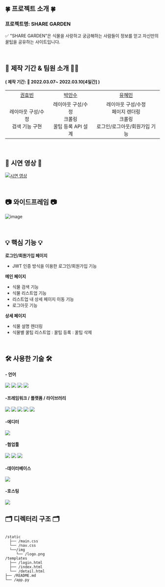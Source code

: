 <h2>🍀 프로젝트 소개 🍀</h2>

<h3>프로젝트명: SHARE GARDEN </h3>
<p> ✅ "SHARE GARDEN"은 식물을 사랑하고 궁금해하는 사람들이 정보를 얻고 자신만의 꿀팁을 공유하는 사이트입니다. </p>

<br>

<h2>📅 제작 기간 & 팀원 소개 👨‍💻</h2>

<h4>( 제작 기간: 📆 2022.03.07~ 2022.03.10[4일간] )</h4>

<table>
    <tr>
        <td align="center">
        <a href="https://github.com/hyopp">권효빈</a>
        </td>
        <td align="center">
        <a href="https://github.com/parkmansu?tab=repositories">박만수</a>
        </td>
        <td align="center">
        <a href="https://github.com/hyemco">유혜민</a>
        </td>
    </tr>
    <tr>
        <td align="center"> 레이아웃 구성/수정<br>검색 기능 구현
        </td>
        <td align="center">레이아웃 구성/수정<br>크롤링<br>꿀팁 등록 API 설계
        </td>
        <td align="center">레이아웃 구성/수정<br>페이지 렌더링<br>크롤링<br>로그인/로그아웃/회원가입 기능
        </td>
    </tr>
</table>

<br>

<h2> 🎥 시연 영상 🎥 </h2>

[![시연 영상](https://user-images.githubusercontent.com/98294357/158057212-74cf48ff-bb0c-4b26-a808-63ca56b41020.png)](https://youtu.be/IhlowL-8jBg)

<br>

<h2> 📷 와이드프레임 📷 </h2>

![image](https://user-images.githubusercontent.com/98294357/158056430-3468e127-3f1a-49ad-b6dd-84dc5f271825.png)

<br>

<h2> 💡 핵심 기능 💡 </h2>

**로그인/회원가입 페이지**
+ JWT 인증 방식을 이용한 로그인/회원가입 기능

**메인 페이지**
+ 식물 검색 기능
+ 식물 리스트업 기능
+ 리스트업 내 상세 페이지 이동 기능
+ 로그아웃 기능

**상세 페이지**
+ 식물 설명 렌더링
+ 식물별 꿀팁 리스트업
  : 꿀팁 등록
  : 꿀팁 삭제

<br>

<h2>🛠 사용한 기술 🛠</h2>

<h4>- 언어</h4>
<p float="left">
<img src="https://img.shields.io/badge/html5-E34F26?style=for-the-badge&logo=html5&logoColor=white">
<img src="https://img.shields.io/badge/CSS-1572B6?style=for-the-badge&logo=CSS&logoColor=white">
<img src="https://img.shields.io/badge/JavaScript-F7DF1E?style=for-the-badge&logo=JavaScript&logoColor=white">
<img src="https://img.shields.io/badge/python-3670A0?style=for-the-badge&logo=python&logoColor=ffdd54">
</p>

<h4>-프레임워크 / 플랫폼 / 라이브러리</h4>
<p float="left">
<img src="https://img.shields.io/badge/jquery-%230769AD.svg?style=for-the-badge&logo=jquery&logoColor=white">
<img src="https://img.shields.io/badge/bootstrap-%23563D7C.svg?style=for-the-badge&logo=bootstrap&logoColor=white">
<img src="https://img.shields.io/badge/JWT-black?style=for-the-badge&logo=JSON%20web%20tokens">
<img src="https://img.shields.io/badge/Jinja-7952B3?style=for-the-badge&logo=Jinja&logoColor=white">
<img src="https://img.shields.io/badge/Flask-00ffff?style=for-the-badge&logo=Flask&logoColor=black">
</p>

<h4>-에디터</h4>
<img src="https://img.shields.io/badge/pycharm-143?style=for-the-badge&logo=pycharm&logoColor=black&color=black&labelColor=brightgreen">

<h4>-협업툴</h4>
<p float="left">
<img src="https://img.shields.io/badge/github-%23121011.svg?style=for-the-badge&logo=github&logoColor=white">
<img src="https://img.shields.io/badge/git-F05032?style=for-the-badge&logo=git&logoColor=white">
<img src="https://img.shields.io/badge/Notion-ff00ff?style=for-the-badge&logo=Notion&logoColor=white">
</p>
<h4>-데이터베이스</h4>
<img src="https://img.shields.io/badge/MongoDB-%234ea94b.svg?style=for-the-badge&logo=mongodb&logoColor=white">

<h4>-호스팅<h4><img src="https://img.shields.io/badge/AWS-%23FF9900.svg?style=for-the-badge&logo=amazon-aws&logoColor=white">

<br>  
  
<h2>🗂 디렉터리 구조 🗂</h2>
<pre>
<code>
/static
  ├── /main.css
  └── /nav.css
  └──/img
     └── /logo.png
/templates
  ├── /login.html
  ├── /index.html
  └── /detail.html
├── /README.md
└── /app.py
</code>
</pre>
